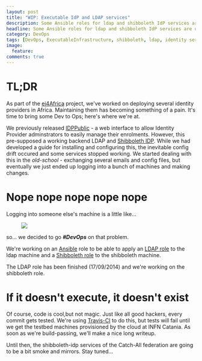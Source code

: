 ```yaml
---
layout: post
title: "WIP: Executable IdP and LDAP services"
description: Some Ansible roles for ldap and shibboleth IdP services are under development 
headline: Some Ansible roles for ldap and shibboleth IdP services are under development
category: DevOps
tags: [DevOps, ExecutableInfrastructure, shibboleth, ldap, identity services, work in progress, update]
image: 
  feature: 
comments: true
---
```


# TL;DR

As part of the [ei4Africa](http://www.ei4africa.eu) project, we've worked on deploying several identity providers in Africa. Maintaining them has becoming something of a pain. It's time to bring some Dev to Ops; here's where we're at.

We previously released [IDPPublic](https://github.com/AAROC/IDPPublic) - a web interface to allow Identity Provider adminstrators to easily manage their enrolments. However, this pre-supposed a working backend LDAP and [Shibboleth IDP](http://www.shibboleth.net). While we had developed a guide for installing and configuring this, the inevitable config drift occured and some services stopped working. We started dealing with this in the *old-school* - exchanging several emails and config files, but eventually we just ended up logging into a bunch of machines and making changes.

# Nope nope nope nope nope

Logging into someone else's machine is a little like... 

<figure>
  <img src="{{ site_url}}/images/nope.gif">
</figure>

so... we decided to go ***#DevOps*** on that problem.

We're working on an [Ansible](http://www.ansibleworks.com) role to be able to apply an [LDAP role](https://github.com/AAROC/DevOps/tree/master/Ansible/roles/ldap) to the ldap machine and a [Shibboleth role](https://github.com/AAROC/DevOps/tree/master/Ansible/roles/shibboleth-idp) to the shibboleth machine.

The LDAP role has been finished (17/09/2014) and we're working on the shibboleth role. 

# If it doesn't execute, it doesn't exist

Of course, code is cool,but not magic. Just like all good hackers, every commit gets tested. We're using [Travis-CI](https://travis-ci.org/AAROC/DevOps) to do this, but tests will fail until we get the testbed machines provisioned by the cloud at INFN Catania. As soon as we're build-passing, we'll make a nice long writeup.

Until then, the shibboleth-idp services of the Catch-All federation are going to be a bit smoke and mirrors. Stay tuned...


